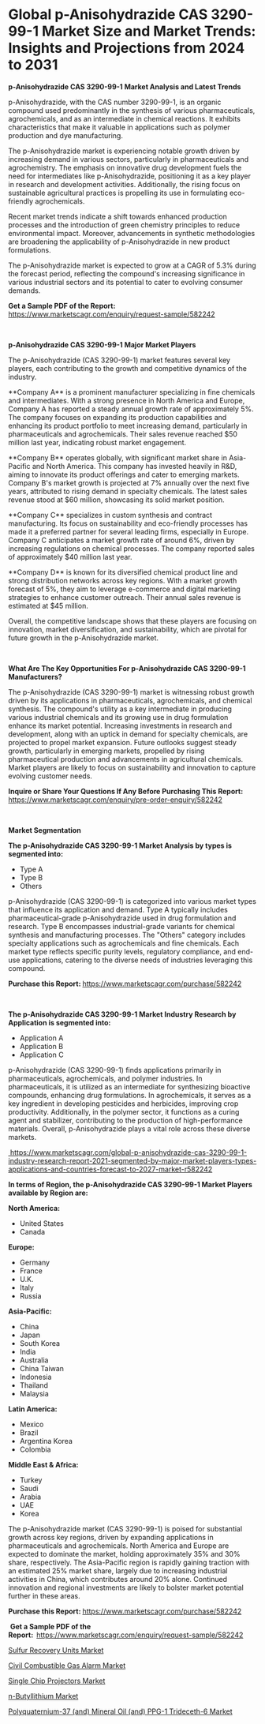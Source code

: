 <p><h1>Global p-Anisohydrazide CAS 3290-99-1 Market Size and Market Trends: Insights and Projections from 2024 to 2031</h1></p><p><strong>p-Anisohydrazide CAS 3290-99-1 Market Analysis and Latest Trends</strong></p>
<p><p>p-Anisohydrazide, with the CAS number 3290-99-1, is an organic compound used predominantly in the synthesis of various pharmaceuticals, agrochemicals, and as an intermediate in chemical reactions. It exhibits characteristics that make it valuable in applications such as polymer production and dye manufacturing.</p><p>The p-Anisohydrazide market is experiencing notable growth driven by increasing demand in various sectors, particularly in pharmaceuticals and agrochemistry. The emphasis on innovative drug development fuels the need for intermediates like p-Anisohydrazide, positioning it as a key player in research and development activities. Additionally, the rising focus on sustainable agricultural practices is propelling its use in formulating eco-friendly agrochemicals.</p><p>Recent market trends indicate a shift towards enhanced production processes and the introduction of green chemistry principles to reduce environmental impact. Moreover, advancements in synthetic methodologies are broadening the applicability of p-Anisohydrazide in new product formulations.</p><p>The p-Anisohydrazide market is expected to grow at a CAGR of 5.3% during the forecast period, reflecting the compound's increasing significance in various industrial sectors and its potential to cater to evolving consumer demands.</p></p>
<p><strong>Get a Sample PDF of the Report:&nbsp;</strong> <a href="https://www.marketscagr.com/enquiry/request-sample/582242?utm_campaign=1411&utm_medium=2&utm_source=Github&utm_content=ia&utm_term=12102024&utm_id=p-anisohydrazide-cas-3290-99-1">https://www.marketscagr.com/enquiry/request-sample/582242</a></p>
<p>&nbsp;</p>
<p><strong>p-Anisohydrazide CAS 3290-99-1 Major Market Players</strong></p>
<p><p>The p-Anisohydrazide (CAS 3290-99-1) market features several key players, each contributing to the growth and competitive dynamics of the industry. </p><p>**Company A** is a prominent manufacturer specializing in fine chemicals and intermediates. With a strong presence in North America and Europe, Company A has reported a steady annual growth rate of approximately 5%. The company focuses on expanding its production capabilities and enhancing its product portfolio to meet increasing demand, particularly in pharmaceuticals and agrochemicals. Their sales revenue reached $50 million last year, indicating robust market engagement.</p><p>**Company B** operates globally, with significant market share in Asia-Pacific and North America. This company has invested heavily in R&D, aiming to innovate its product offerings and cater to emerging markets. Company B's market growth is projected at 7% annually over the next five years, attributed to rising demand in specialty chemicals. The latest sales revenue stood at $60 million, showcasing its solid market position.</p><p>**Company C** specializes in custom synthesis and contract manufacturing. Its focus on sustainability and eco-friendly processes has made it a preferred partner for several leading firms, especially in Europe. Company C anticipates a market growth rate of around 6%, driven by increasing regulations on chemical processes. The company reported sales of approximately $40 million last year.</p><p>**Company D** is known for its diversified chemical product line and strong distribution networks across key regions. With a market growth forecast of 5%, they aim to leverage e-commerce and digital marketing strategies to enhance customer outreach. Their annual sales revenue is estimated at $45 million.</p><p>Overall, the competitive landscape shows that these players are focusing on innovation, market diversification, and sustainability, which are pivotal for future growth in the p-Anisohydrazide market.</p></p>
<p>&nbsp;</p>
<p><strong>What Are The Key Opportunities For p-Anisohydrazide CAS 3290-99-1 Manufacturers?</strong></p>
<p><p>The p-Anisohydrazide (CAS 3290-99-1) market is witnessing robust growth driven by its applications in pharmaceuticals, agrochemicals, and chemical synthesis. The compound's utility as a key intermediate in producing various industrial chemicals and its growing use in drug formulation enhance its market potential. Increasing investments in research and development, along with an uptick in demand for specialty chemicals, are projected to propel market expansion. Future outlooks suggest steady growth, particularly in emerging markets, propelled by rising pharmaceutical production and advancements in agricultural chemicals. Market players are likely to focus on sustainability and innovation to capture evolving customer needs.</p></p>
<p><strong>Inquire or Share Your Questions If Any Before Purchasing This Report:</strong> <a href="https://www.marketscagr.com/enquiry/pre-order-enquiry/582242?utm_campaign=1411&utm_medium=2&utm_source=Github&utm_content=ia&utm_term=12102024&utm_id=p-anisohydrazide-cas-3290-99-1">https://www.marketscagr.com/enquiry/pre-order-enquiry/582242</a></p>
<p>&nbsp;</p>
<p><strong>Market Segmentation</strong></p>
<p><strong>The p-Anisohydrazide CAS 3290-99-1 Market Analysis by types is segmented into:</strong></p>
<p><ul><li>Type A</li><li>Type B</li><li>Others</li></ul></p>
<p><p>p-Anisohydrazide (CAS 3290-99-1) is categorized into various market types that influence its application and demand. Type A typically includes pharmaceutical-grade p-Anisohydrazide used in drug formulation and research. Type B encompasses industrial-grade variants for chemical synthesis and manufacturing processes. The "Others" category includes specialty applications such as agrochemicals and fine chemicals. Each market type reflects specific purity levels, regulatory compliance, and end-use applications, catering to the diverse needs of industries leveraging this compound.</p></p>
<p><strong>Purchase this Report:&nbsp;</strong><a href="https://www.marketscagr.com/purchase/582242?utm_campaign=1411&utm_medium=2&utm_source=Github&utm_content=ia&utm_term=12102024&utm_id=p-anisohydrazide-cas-3290-99-1">https://www.marketscagr.com/purchase/582242</a></p>
<p>&nbsp;</p>
<p><strong>The p-Anisohydrazide CAS 3290-99-1 Market Industry Research by Application is segmented into:</strong></p>
<p><ul><li>Application A</li><li>Application B</li><li>Application C</li></ul></p>
<p><p>p-Anisohydrazide (CAS 3290-99-1) finds applications primarily in pharmaceuticals, agrochemicals, and polymer industries. In pharmaceuticals, it is utilized as an intermediate for synthesizing bioactive compounds, enhancing drug formulations. In agrochemicals, it serves as a key ingredient in developing pesticides and herbicides, improving crop productivity. Additionally, in the polymer sector, it functions as a curing agent and stabilizer, contributing to the production of high-performance materials. Overall, p-Anisohydrazide plays a vital role across these diverse markets.</p></p>
<p><a href="https://www.marketscagr.com/global-p-anisohydrazide-cas-3290-99-1-industry-research-report-2021-segmented-by-major-market-players-types-applications-and-countries-forecast-to-2027-market-r582242?utm_campaign=1411&utm_medium=2&utm_source=Github&utm_content=ia&utm_term=12102024&utm_id=p-anisohydrazide-cas-3290-99-1">&nbsp;https://www.marketscagr.com/global-p-anisohydrazide-cas-3290-99-1-industry-research-report-2021-segmented-by-major-market-players-types-applications-and-countries-forecast-to-2027-market-r582242</a></p>
<p><strong>In terms of Region, the p-Anisohydrazide CAS 3290-99-1 Market Players available by Region are:</strong></p>
<p>
    <p> <strong> North America: </strong>
        <ul>
            <li>United States</li>
            <li>Canada</li>
        </ul>
        </p> 
    <p> <strong> Europe: </strong>
        <ul>
            <li>Germany</li>
            <li>France</li>
            <li>U.K.</li>
            <li>Italy</li>
            <li>Russia</li>
        </ul>
        </p> 
    <p> <strong> Asia-Pacific: </strong>
        <ul>
            <li>China</li>
            <li>Japan</li>
            <li>South Korea</li>
            <li>India</li>
            <li>Australia</li>
            <li>China Taiwan</li>
            <li>Indonesia</li>
            <li>Thailand</li>
            <li>Malaysia</li>
        </ul>
        </p> 
    <p> <strong> Latin America: </strong>
        <ul>
            <li>Mexico</li>
            <li>Brazil</li>
            <li>Argentina Korea</li>
            <li>Colombia</li>
        </ul>
        </p> 
    <p> <strong> Middle East & Africa: </strong>
        <ul>
            <li>Turkey</li>
            <li>Saudi</li>
            <li>Arabia</li>
            <li>UAE</li>
            <li>Korea</li>
        </ul>
    </p>
    </p>
<p><p>The p-Anisohydrazide market (CAS 3290-99-1) is poised for substantial growth across key regions, driven by expanding applications in pharmaceuticals and agrochemicals. North America and Europe are expected to dominate the market, holding approximately 35% and 30% share, respectively. The Asia-Pacific region is rapidly gaining traction with an estimated 25% market share, largely due to increasing industrial activities in China, which contributes around 20% alone. Continued innovation and regional investments are likely to bolster market potential further in these areas.</p></p>
<p><strong>Purchase this Report: </strong><a href="https://www.marketscagr.com/purchase/582242?utm_campaign=1411&utm_medium=2&utm_source=Github&utm_content=ia&utm_term=12102024&utm_id=p-anisohydrazide-cas-3290-99-1">https://www.marketscagr.com/purchase/582242</a></p>
<p>&nbsp;<strong>Get a Sample PDF of the Report:&nbsp;&nbsp;</strong><a href="https://www.marketscagr.com/enquiry/request-sample/582242?utm_campaign=1411&utm_medium=2&utm_source=Github&utm_content=ia&utm_term=12102024&utm_id=p-anisohydrazide-cas-3290-99-1">https://www.marketscagr.com/enquiry/request-sample/582242</a></p>
<p><strong></strong></p>
<p><p><a href="https://github.com/AshikRahman665/Market-Research-Report-List-1/blob/main/sulfur-recovery-units-market.md?utm_campaign=1411&utm_medium=2&utm_source=Github&utm_content=ia&utm_term=12102024&utm_id=p-anisohydrazide-cas-3290-99-1">Sulfur Recovery Units Market</a></p><p><a href="https://www.linkedin.com/pulse/analyzing-key-drivers-civil-combustible-gas-alarm-market-trends-bcbxc?utm_campaign=1411&utm_medium=2&utm_source=Github&utm_content=ia&utm_term=12102024&utm_id=p-anisohydrazide-cas-3290-99-1">Civil Combustible Gas Alarm Market</a></p><p><a href="https://www.linkedin.com/pulse/global-single-chip-projectors-market-product-type-application-y3dwf?utm_campaign=1411&utm_medium=2&utm_source=Github&utm_content=ia&utm_term=12102024&utm_id=p-anisohydrazide-cas-3290-99-1">Single Chip Projectors Market</a></p><p><a href="https://github.com/AfsanaMia652/Market-Research-Report-List-1/blob/main/n-butyllithium-market.md?utm_campaign=1411&utm_medium=2&utm_source=Github&utm_content=ia&utm_term=12102024&utm_id=p-anisohydrazide-cas-3290-99-1">n-Butyllithium Market</a></p><p><a href="https://www.linkedin.com/pulse/emerging-trends-polyquaternium-37-mineral-oil-ppg-1-trideceth-6-gbhpc?utm_campaign=1411&utm_medium=2&utm_source=Github&utm_content=ia&utm_term=12102024&utm_id=p-anisohydrazide-cas-3290-99-1">Polyquaternium-37 (and) Mineral Oil (and) PPG-1 Trideceth-6 Market</a></p></p>